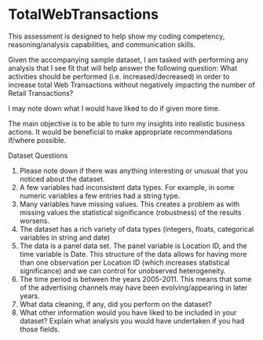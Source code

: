 # TotalWebTransactions

This assessment is designed to help show my coding competency, reasoning/analysis capabilities, and communication skills. 

Given the accompanying sample dataset, I am tasked with performing any analysis that I see fit that will help answer the following question: What activities should be performed (i.e. increased/decreased) in order to increase total Web Transactions without negatively impacting the number of Retail Transactions? 

I may note down what I would have liked to do if given more time. 

The main objective is to be able to turn my insights into realistic business actions. It would be beneficial to make appropriate recommendations if/where possible.

Dataset Questions

1.	Please note down if there was anything interesting or unusual that you noticed about the dataset. 
  1. A few variables had inconsistent data types. For example, in some numeric variables a few entries had a string type.
  2. Many variables have missing values. This creates a problem as with missing values the statistical significance (robustness) of the results worsens.
  3. The dataset has a rich variety of data types (integers, floats, categorical variables in string and date)
  4. The data is a panel data set. The panel variable is Location ID, and the time variable is Date. This structure of the data allows for having more than one observation per Location ID (which increases statistical significance) and we can control for unobserved heterogeneity.
  5. The time period is between the years 2005-2011. This means that some of the advertising channels may have been evolving/appearing in later years.
2.	What data cleaning, if any, did you perform on the dataset?
3.	What other information would you have liked to be included in your dataset? Explain what analysis you would have undertaken if you had those fields. 
